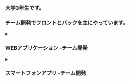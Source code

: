### 大学3年生です。
### チーム開発でフロントとバックを主にやっています。

<details><summary><h3>WEBアプリケーション -チーム開発</h3></summary><div>

## タイトル：ＭＯＧＲＡ
概要：　モチベーショングラフを簡単に作成できる「MOGRA」というウェブアプリケーションを作りました。

開発の背景：ハッカソンに参加するためにDjangoとJavaScriptを用いて友人と４人で開発を進めました。私は主にリーダーを務め、フロントとバック、インフラの役割も果たしました。
　このプロダクトは、春休みYahooJapanのHACK Uで提出するために参加するために作成したアプリです。自分がモチベーショングラフを作成する際に、もっと楽に綺麗に見やすく作成できるようになるツールがあればいいと考えたことがこのアイデアを採用した背景にあります。GitHubをはじめ様々なツールを用いて開発に臨んだため、基本オンラインで開発したにもかかわらずテンポよく開発が進みました。
　私以外のメンバーは開発初心者でしたが、毎日のコアタイムを設置し進捗を細かく共有することで、一人で行き詰まってしまうことなく、全員で課題を対処することができ当初予定していた開発目標を1週間という短い期間で作成することが出来ました。
　今回の経験を通して、1人ではできないことも、チームでやるからこそ大きいことや難しいことに取り組めると改めて実感しましたし、チームで開発する”面白さ”そのものを感じれたように思います。今後のチーム開発にもここでの学びを活かしていこうと思います。
 
開発期間：開発期間は2週間

開発人数：4人

開発言語：Django、JS

役割：リーダー、インフラ、バックエンド、フロントエンド

GitHub：https://github.com/Hackathon-kait/mogra

開発秘話：メンバーが私以外開発経験がなかったが、１週間で一人でプログラムを考えて作成するまで成長してくれた

URL:https://mogra.ngrok.app/

※私のノートパソコンを無理やりサーバにしているためかなりの頻度でアクセスできないときがあります。

サンプルユーザ名：sample

サンプルパスワード：efULx/vMyEWU4


## タイトル：Createst

概要：ChatGPTが作成したテストを回答や採点をしてくれるWEBアプリケーション

開発の背景：ハッカソンに参加する際に作成したアプリ。コロナ渦で学生同士の交流が出来ず、先輩から過去問を得ることが出来ないという課題から、入力したテーマをもとに選択式の問題をChatGPTに作成させ管理（生成、回答、採点）するアプリケーション。

開発期間：開発期間は2ヶ月

開発人数：3人

開発言語：Python（Django）

役割：バックエンド、フロントエンド、デザイン

GitHub：https://github.com/Hackathon-Spring-Bteam/Createst

開発秘話：ＭＯＧＲＡを作成したHackathonと時期がかぶってしまったため、めちゃくちゃタスクが多かった。

## タイトル：LIFE

概要：バーコードを用いて本の管理を行うウェブアプリケーション。

開発の背景：ハッカソンに参加する際に作成したアプリ。何巻も続く漫画などの本をコレクションする際、どの巻を持っているのか忘れてしまうなどの課題から、本のバーコードを読み取らせるだけでGoogleBooksAPIをもちいて情報を引っ張てきて記録管理ができるアプリケーションを作成した。

開発期間：開発期間は2ヶ月

開発人数：5人

開発言語：Python（Django）

役割：バックエンド

GitHub：https://github.com/Hackathon-b-team/b-team

開発秘話：Googleでログインの機能を実装しようとしたが、審査が厳しすぎて余裕で間に合わなかった。

## タイトル：MOSS chat

概要：エンジニアを意識したチャット系ウェブアプリケーション

開発の背景：ハッカソンに参加する際に作成したアプリ。掲示板ではフランクすぎるが、他サービスではエラー解決が主な内容となっており、ITエンジニア同士のオンラインでの気軽な情報交換などの交流がない。掲示板のように気軽に話題を提供し合える場所があることで、交流するまでのハードルを下げてかつITエンジニア同士のマッチングを図る。

開発期間：開発期間は2ヶ月

開発人数：6人

開発言語：Python（Flask）

役割：バックエンド

GitHub：https://github.com/HackathonGteam/gteam

開発秘話：ハッカソン中にPCがぶっ壊れて、2週間私がタスクをこなせなかった。


</div></details>


<details><summary><h3>スマートフォンアプリ -チーム開発</h3></summary>

## タイトル：cotabi
概要：　旅の行き先を現在地、予算、時間を基に提案してくれるスマホアプリ

開発の背景：ハッカソンに参加する際に作成したアプリ。従来小旅行をしようにも行先を決め事前にリサーチを行い計画を立てたりするなど、旅行の規模の大小にかかわらず手間がかかっていた。その課題を解決しようと、GoogleMapsAPI、YOLP、ChatGPTのAPIを用いて、ユーザに指定された条件（旅のテーマ、予算、使える時間）をもとに行先を提案してくるスマホアプリを作成した。
開発期間：開発期間は3週間

開発人数：6人

開発言語：JAVA(Spring Boot),JavaScript（React native）

役割：リーダー、バックエンド、フロントエンド

GitHub：https://github.com/Hack-U-Nagoya-KAIT/cotabi

開発秘話：オフラインの発表会で、新幹線代を預けたメンバーが寝坊してしまった。

## タイトル：SOMETAROKA（開発中）

概要：地方の垣根を越えて方言を体験できる次世代翻訳SNSアプリ

開発の背景：自分が大学リーダー兼PMOを務める4大学（法政大学、はこだて未来大学、京都橘大学、神奈川工科大学）が合同で3つのスマートフォンのアプリの作成を行うミライケータイプロジェクト2023で作成しているアプリケーション。翻訳とSNSのチャット機能を組み合わせて誰でもどこでも方言による会話を可能にする。
方言話者と非方言話者を方言で繋ぐSNSアプリ

開発期間：開発期間は1年（完成予定2024/03）

開発人数：１０（プロジェクト全体で４０人前後）

開発言語：Python（Django）、JavaScript（React native）

役割：バックエンド,PMO,テックリード、インフラ

GitHub：https://github.com/sometaroka

開発秘話：プロジェクト全体のリーダーがオフライン合宿の直前にとんだ。

</div></details>
<!--
**hitugihane/hitugihane** is a ✨ _special_ ✨ repository because its `README.md` (this file) appears on your GitHub profile.

Here are some ideas to get you started:

- 🔭 I’m currently working on ...
- 🌱 I’m currently learning ...
- 👯 I’m looking to collaborate on ...
- 🤔 I’m looking for help with ...
- 💬 Ask me about ...
- 📫 How to reach me: ...
- 😄 Pronouns: ...
- ⚡ Fun fact: ...
-->
